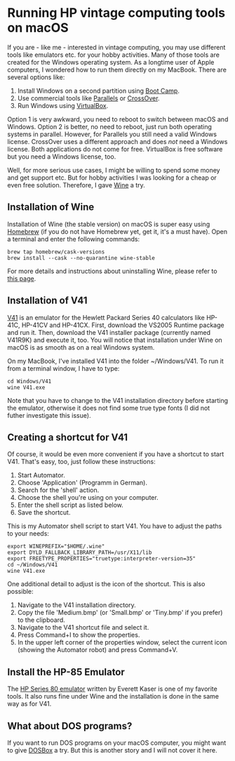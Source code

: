 # Running HP vintage computing tools on macOS
If you are - like me - interested in vintage computing, you may use different tools like emulators etc. for your hobby activities. Many of those tools are created for the Windows operating system. As a longtime user of Apple computers, I wondered how to run them directly on my MacBook. There are several options like:
1. Install Windows on a second partition using [Boot Camp](https://support.apple.com/de-ch/guide/bootcamp-assistant/).
2. Use commercial tools like [Parallels](https://www.parallels.com/) or [CrossOver](https://www.codeweavers.com/crossover/).
3. Run Windows using [VirtualBox](https://www.virtualbox.org/).

Option 1 is very awkward, you need to reboot to switch between macOS and Windows. Option 2 is better, no need to reboot, just run both operating systems in parallel. However, for Parallels you still need a valid Windows license. CrossOver uses a different approach and does _not_ need a Windows license. Both applications do not come for free. VirtualBox is free software but you need a Windows license, too.

Well, for more serious use cases, I might be willing to spend some money and get support etc. But for hobby activities I was looking for a cheap or even free solution. Therefore, I gave [Wine](https://www.winehq.org/) a try.

## Installation of Wine
Installation of Wine (the stable version) on macOS is super easy using [Homebrew](https://brew.sh/) (if you do not have Homebrew yet, get it, it's a must have). Open a terminal and enter the following commands:
```
brew tap homebrew/cask-versions
brew install --cask --no-quarantine wine-stable
```
For more details and instructions about uninstalling Wine, please refer to [this page](https://wiki.winehq.org/MacOS).

## Installation of V41
[V41](https://hp.giesselink.com/v41.htm) is an emulator for the Hewlett Packard Series 40 calculators like HP-41C, HP-41CV and HP-41CX. First, download the VS2005 Runtime package and run it. Then, download the V41 installer package (currently named V41R9K) and execute it, too. You will notice that installation under Wine on macOS is as smooth as on a real Windows system.

On my MacBook, I've installed V41 into the folder ~/Windows/V41. To run it from a terminal window, I have to type:
```
cd Windows/V41
wine V41.exe
```

Note that you have to change to the V41 installation directory before starting the emulator, otherwise it does not find some true type fonts (I did not futher investigate this issue).

## Creating a shortcut for V41
Of course, it would be even more convenient if you have a shortcut to start V41. That's easy, too, just follow these instructions:
1. Start Automator.
2. Choose 'Application' (Programm in German).
3. Search for the 'shell' action.
4. Choose the shell you're using on your computer.
5. Enter the shell script as listed below.
6. Save the shortcut.

This is my Automator shell script to start V41. You have to adjust the paths to your needs:
```
export WINEPREFIX="$HOME/.wine"
export DYLD_FALLBACK_LIBRARY_PATH=/usr/X11/lib
export FREETYPE_PROPERTIES="truetype:interpreter-version=35"
cd ~/Windows/V41
wine V41.exe
```

One additional detail to adjust is the icon of the shortcut. This is also possible:
1. Navigate to the V41 installation directory.
2. Copy the file 'Medium.bmp' (or 'Small.bmp' or 'Tiny.bmp' if you prefer) to the clipboard.
3. Navigate to the V41 shortcut file and select it.
4. Press Command+I to show the properties.
5. In the upper left corner of the properties window, select the current icon (showing the Automator robot) and press Command+V.

## Install the HP-85 Emulator
The [HP Series 80 emulator](https://www.kaser.com/hp85.html) written by Everett Kaser is one of my favorite tools. It also runs fine under Wine and the installation is done in the same way as for V41.

## What about DOS programs?
If you want to run DOS programs on your macOS computer, you might want to give [DOSBox](https://www.dosbox.com) a try. But this is another story and I will not cover it here.
